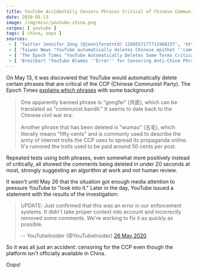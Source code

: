 ```yaml
---
title: YouTube Accidentally Censors Phrases Critical of Chinese Communist Party
date: 2020-05-13
image: /img/misc/youtube-china.png
corpos: [ youtube ]
tags: [ china, oops ]
sources:
 - [ 'Twitter Jennifer Zeng (@jenniferatntd) 1260557177711968257', 'https://archive.vn/E6zcI' ]
 - [ 'Taiwan News "YouTube automatically deletes Chinese epithet ''communist bandit''" by Keoni Everington (14 May 2020)', 'https://archive.vn/EBDdM' ]
 - [ 'The Epoch Times "YouTube Automatically Deletes Some Terms Critical of Chinese Regime" by Petr Svab (17 May 2020)', 'https://archive.vn/WJaZj' ]
 - [ 'Breitbart "YouTube Blames ''Error'' for Censoring Anti-China Phrases" by Allum Bokhari (26 May 2020)', 'https://archive.vn/p2La7' ]
---
```


On May 13, it was discovered that YouTube would automatically delete certain phrases that are critical of the CCP (Chinese Communist Party).
The Epoch Times [explains which phrases](https://archive.vn/WJaZj#selection-1117.0-1121.262) with some background:
> One apparently banned phrase is "gongfei" (共匪), which can be translated as
> "communist bandit." It seems to date back to the Chinese civil war era.
>
> Another phrase that has been deleted is "wumao" (五毛), which literally means
> "fifty cents" and is commonly used to describe the army of internet trolls
> the CCP uses to spread its propaganda online. It's rumored the trolls used to
> be paid around 50 cents per post.

Repeated tests using both phrases, even somewhat more positively instead of critically, all showed the comments being deleted in under 20 seconds at most, strongly suggesting an algorithm at work and not human review.

It wasn't until May 26 that the situation got enough media attention to pressure YouTube to "look into it."
Later in the day, YouTube issued a statement with the results of the investigation:
> UPDATE: Just confirmed that this was an error in our enforcement systems.
> It didn't take proper context into account and incorrectly removed some comments.
> We're working to fix it as quickly as possible.
>
> -- YouTubeInsider (@YouTubeInsider) [26 May 2020](https://archive.vn/srg9R)

So it was all just an accident: censoring for the CCP even though the platform isn't officially available in China.

Oops!
